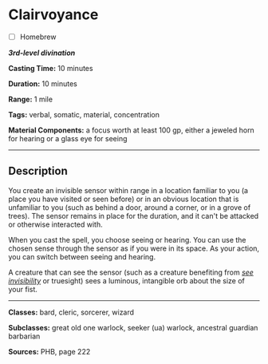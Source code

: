 # Clairvoyance

- [ ] Homebrew

***3rd-level divination***

**Casting Time:** 10 minutes

**Duration:** 10 minutes

**Range:** 1 mile

**Tags:** verbal, somatic, material, concentration

**Material Components:** a focus worth at least 100 gp, either a jeweled horn for hearing or a glass eye for seeing

---

## Description
You create an invisible sensor within range in a location familiar to you (a place you have visited or seen before) or in an obvious location that is unfamiliar to you (such as behind a door, around a corner, or in a grove of trees). The sensor remains in place for the duration, and it can't be attacked or otherwise interacted with.

When you cast the spell, you choose seeing or hearing. You can use the chosen sense through the sensor as if you were in its space. As your action, you can switch between seeing and hearing.

A creature that can see the sensor (such as a creature benefiting from [*see invisibility*](./see-invisibility) or truesight) sees a luminous, intangible orb about the size of your fist.

---

**Classes:** bard, cleric, sorcerer, wizard

**Subclasses:** great old one warlock, seeker (ua) warlock, ancestral guardian barbarian

**Sources:** PHB, page 222
